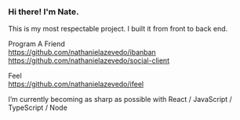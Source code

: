 ### Hi there! I'm Nate.


This is my most respectable project. I built it from front to back end. 


Program A Friend <br>
https://github.com/nathanielazevedo/ibanban<br>
https://github.com/nathanielazevedo/social-client <br>

Feel <br>
https://github.com/nathanielazevedo/ifeel


I’m currently becoming as sharp as possible with React / JavaScript / TypeScript / Node <br>

<!--
**nathanielazevedo/nathanielazevedo** is a ✨ _special_ ✨ repository because its `README.md` (this file) appears on your GitHub profile.

Here are some ideas to get you started:

- 🔭 I’m currently working on ...
- 🌱 I’m currently learning ...
- 👯 I’m looking to collaborate on ...
- 🤔 I’m looking for help with ...
- 💬 Ask me about ...
- 📫 How to reach me: ...
- 😄 Pronouns: ...
- ⚡ Fun fact: ...
-->
